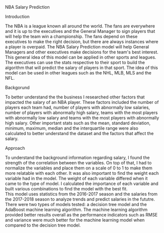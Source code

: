 
NBA Salary Prediction 

Introduction

  The NBA is a league known all around the world. The fans are everywhere and it is up to the executives and the General Manager to sign players that will help the team win a championship. The fans depend on these executives to make the right decision, but there are always instances where a player is overpaid. The NBA Salary Prediction model will help General Managers and other executives make decisions for the team's best interest. 
  This general idea of this model can be applied in other sports and leagues. The executives can use the stats respective to their sport to build the algorithm that will predict the salary of players in that sport. The idea of this model can be used in other leagues such as the NHL, MLB, MLS and the NFL. 
  
Backgorund

  To better understand the the business I researched other factors that impacted the salary of an NBA player. These factors included the number of players each team had, number of players with abnormally low salaries, number of players with abnormally high salary, teams with the most players with abnormally low salary and teams with the most players with abnormally high salary. Other important stats such as the mean, standard deviation, minimum, maximum, median and the interquartile range were also calculated to better understand the dataset and the factors that affect the salary. 

Approach

  To understand the background information regarding salary, I found the strength of the correlation between the variables. On top of that, I had to normalize the variables and place them on a scale of 0 to 1 to make them more relatable with each other. It was also important to find the weight each variable had in the model. The weight of each variable differed when it came to the type of model. I calculated the importance of each variable and built various combinations to find the model with the best fit.  
  This model uses statistics from the 2016-2017 season and the salaries from the 2017-2018 season to analyze trends and predict salaries in the fututre. There were two types of models tested: a decision tree model and the AdaBoost machine learning algorithm. The machine learning algorithm provided better results overall as the performance indicators such as RMSE and variance were much better for the machine learning model when compared to the decision tree model.   
